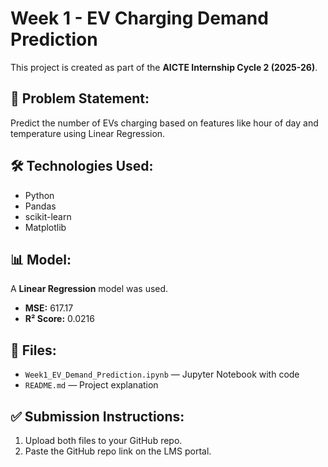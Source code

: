 # Week 1 - EV Charging Demand Prediction

This project is created as part of the **AICTE Internship Cycle 2 (2025-26)**.

## 📌 Problem Statement:
Predict the number of EVs charging based on features like hour of day and temperature using Linear Regression.

## 🛠️ Technologies Used:
- Python
- Pandas
- scikit-learn
- Matplotlib

## 📊 Model:
A **Linear Regression** model was used.
- **MSE:** 617.17
- **R² Score:** 0.0216

## 📁 Files:
- `Week1_EV_Demand_Prediction.ipynb` — Jupyter Notebook with code
- `README.md` — Project explanation

## ✅ Submission Instructions:
1. Upload both files to your GitHub repo.
2. Paste the GitHub repo link on the LMS portal.
